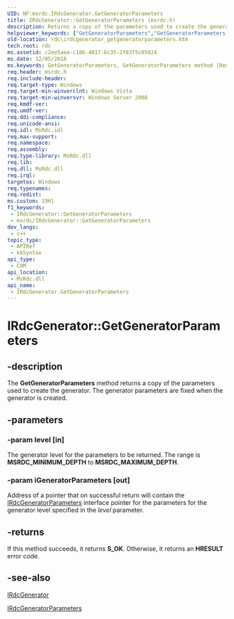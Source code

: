 ```yaml
---
UID: NF:msrdc.IRdcGenerator.GetGeneratorParameters
title: IRdcGenerator::GetGeneratorParameters (msrdc.h)
description: Returns a copy of the parameters used to create the generator.
helpviewer_keywords: ["GetGeneratorParameters","GetGeneratorParameters method [Remote Differential Compression]","GetGeneratorParameters method [Remote Differential Compression]","IRdcGenerator interface","IRdcGenerator interface [Remote Differential Compression]","GetGeneratorParameters method","IRdcGenerator.GetGeneratorParameters","IRdcGenerator::GetGeneratorParameters","fs.irdcgenerator_getgeneratorparameters","msrdc/IRdcGenerator::GetGeneratorParameters","rdc.irdcgenerator_getgeneratorparameters"]
old-location: rdc\irdcgenerator_getgeneratorparameters.htm
tech.root: rdc
ms.assetid: c2ee5aea-c186-4017-bc35-2f83f5c05824
ms.date: 12/05/2018
ms.keywords: GetGeneratorParameters, GetGeneratorParameters method [Remote Differential Compression], GetGeneratorParameters method [Remote Differential Compression],IRdcGenerator interface, IRdcGenerator interface [Remote Differential Compression],GetGeneratorParameters method, IRdcGenerator.GetGeneratorParameters, IRdcGenerator::GetGeneratorParameters, fs.irdcgenerator_getgeneratorparameters, msrdc/IRdcGenerator::GetGeneratorParameters, rdc.irdcgenerator_getgeneratorparameters
req.header: msrdc.h
req.include-header: 
req.target-type: Windows
req.target-min-winverclnt: Windows Vista
req.target-min-winversvr: Windows Server 2008
req.kmdf-ver: 
req.umdf-ver: 
req.ddi-compliance: 
req.unicode-ansi: 
req.idl: MsRdc.idl
req.max-support: 
req.namespace: 
req.assembly: 
req.type-library: MsRdc.dll
req.lib: 
req.dll: MsRdc.dll
req.irql: 
targetos: Windows
req.typenames: 
req.redist: 
ms.custom: 19H1
f1_keywords:
 - IRdcGenerator::GetGeneratorParameters
 - msrdc/IRdcGenerator::GetGeneratorParameters
dev_langs:
 - c++
topic_type:
 - APIRef
 - kbSyntax
api_type:
 - COM
api_location:
 - MsRdc.dll
api_name:
 - IRdcGenerator.GetGeneratorParameters
---
```


# IRdcGenerator::GetGeneratorParameters


## -description

The <b>GetGeneratorParameters</b> method 
    returns a copy of the parameters used to create the generator. The generator parameters are 
    fixed when the generator is created.

## -parameters

### -param level [in]

The generator level for the parameters to be returned. The range is 
      <b>MSRDC_MINIMUM_DEPTH</b> to <b>MSRDC_MAXIMUM_DEPTH</b>.

### -param iGeneratorParameters [out]

Address of a pointer that on successful return will contain the 
      <a href="https://docs.microsoft.com/previous-versions/windows/desktop/api/msrdc/nn-msrdc-irdcgeneratorparameters">IRdcGeneratorParameters</a> interface pointer for the 
      parameters for the generator level specified in the <i>level</i> parameter.

## -returns

If this method succeeds, it returns <b xmlns:loc="http://microsoft.com/wdcml/l10n">S_OK</b>. Otherwise, it returns an <b xmlns:loc="http://microsoft.com/wdcml/l10n">HRESULT</b> error code.

## -see-also

<a href="https://docs.microsoft.com/previous-versions/windows/desktop/api/msrdc/nn-msrdc-irdcgenerator">IRdcGenerator</a>



<a href="https://docs.microsoft.com/previous-versions/windows/desktop/api/msrdc/nn-msrdc-irdcgeneratorparameters">IRdcGeneratorParameters</a>

